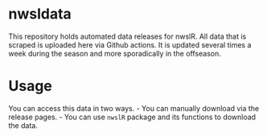 
<!-- README.md is generated from README.Rmd. Please edit that file -->

# nwsldata

This repository holds automated data releases for nwslR. All data that
is scraped is uploaded here via Github actions. It is updated several
times a week during the season and more sporadically in the offseason.

# Usage

You can access this data in two ways. - You can manually download via
the release pages. - You can use `nwslR` package and its functions to
download the data.
